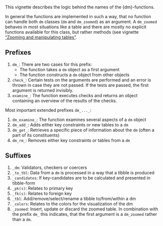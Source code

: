 <!-- Generated by galley: do not edit by hand -->

This vignette describes the logic behind the names of the
{dm}-functions.

In general the functions are implemented in such a way, that no function
can handle both `dm` classes (`dm` and `dm_zoomed`) as an argument. A
`dm_zoomed` behaves in most situations like a table and there are mostly
no explicit functions available for this class, but rather methods (see
vignette [“Zooming and manipulating
tables”](https://cynkra.github.io/dm/articles/tech-dm-zoom.html).

## Prefixes

1.  `dm_`: There are two cases for this prefix:
    -   The function takes a `dm` object as a first argument
    -   The function constructs a `dm` object from other objects
2.  `check_`: Certain tests on the arguments are performed and an error
    is thrown in case they are not passed. If the tests are passed, the
    first argument is returned invisibly.
3.  `examine_`: The function executes checks and returns an object
    containing an overview of the results of the checks.

Most important extended prefixes `dm_..._`:

1.  `dm_examine_`: The function examines several aspects of a `dm`
    object
2.  `dm_add_`: Adds either key constraints or new tables to a `dm`
3.  `dm_get_`: Retrieves a specific piece of information about the `dm`
    (often a part of its constituents)
4.  `dm_rm_`: Removes either key constraints or tables from a `dm`

## Suffixes

1.  `_dm`: Validators, checkers or coercers
2.  `_to_tbl`: Data from a `dm` is processed in a way that a tibble is
    produced
3.  `_candidates`: If key-candidates are to be calculated and presented
    in tibble-form
4.  `_pk(s)`: Relates to primary key
5.  `_fk(s)`: Relates to foreign key
6.  `_tbl`: Add/remove/select/rename a tibble to/from/within a dm
7.  `_colors`: Relates to the colors for the visualization of the dm
8.  `_zoomed`: Insert, update or discard the zoomed table. In
    combination with the prefix `dm_` this indicates, that the first
    argument is a `dm_zoomed` rather than a `dm`.
